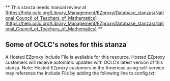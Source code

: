 ** This stanza needs manual review at [https://help.oclc.org/Library_Management/EZproxy/Database_stanzas/National_Council_of_Teachers_of_Mathematics](https://help.oclc.org/Library_Management/EZproxy/Database_stanzas/National_Council_of_Teachers_of_Mathematics) **

## Some of OCLC's notes for this stanza

A Hosted EZproxy Include File is available for this resource. Hosted EZproxy customers will receive automatic updates with OCLC&rsquo;s latest version of this stanza. Note: Hosted EZproxy customers in the Americas using self-service may reference the Include File by adding the following line to config.txt:

&nbsp;

&nbsp;
